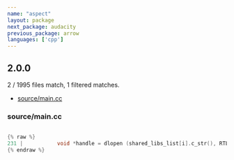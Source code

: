 ```yaml
---
name: "aspect"
layout: package
next_package: audacity
previous_package: arrow
languages: ['cpp']
---
```

## 2.0.0
2 / 1995 files match, 1 filtered matches.

 - [source/main.cc](#sourcemaincc)

### source/main.cc

```cpp

{% raw %}
231 |           void *handle = dlopen (shared_libs_list[i].c_str(), RTLD_LAZY);
{% endraw %}

```